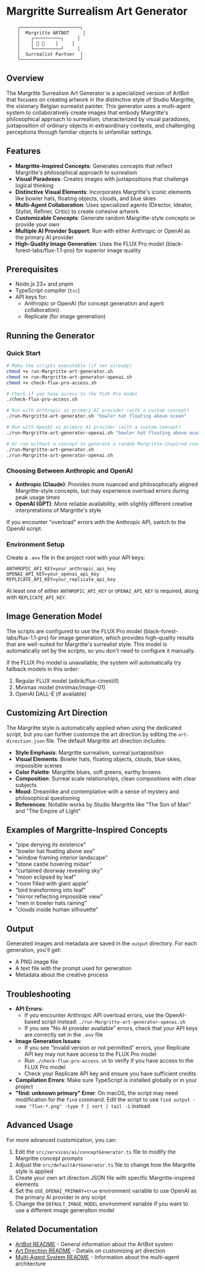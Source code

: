 # Margritte Surrealism Art Generator

```
    ╭──────────────────────╮
    │  Margritte ARTBOT     │
    │    ┌──────────┐     │
    │    │ 🎩 🍎    │     │
    │    └──────────┘     │
    │  Surrealist Partner  │
    ╰──────────────────────╯
```

## Overview

The Margritte Surrealism Art Generator is a specialized version of ArtBot that focuses on creating artwork in the distinctive style of Studio Margritte, the visionary Belgian surrealist painter. This generator uses a multi-agent system to collaboratively create images that embody Margritte's philosophical approach to surrealism, characterized by visual paradoxes, juxtaposition of ordinary objects in extraordinary contexts, and challenging perceptions through familiar objects in unfamiliar settings.

## Features

- **Margritte-Inspired Concepts**: Generates concepts that reflect Margritte's philosophical approach to surrealism
- **Visual Paradoxes**: Creates images with juxtapositions that challenge logical thinking
- **Distinctive Visual Elements**: Incorporates Margritte's iconic elements like bowler hats, floating objects, clouds, and blue skies
- **Multi-Agent Collaboration**: Uses specialized agents (Director, Ideator, Stylist, Refiner, Critic) to create cohesive artwork
- **Customizable Concepts**: Generate random Margritte-style concepts or provide your own
- **Multiple AI Provider Support**: Run with either Anthropic or OpenAI as the primary AI provider
- **High-Quality Image Generation**: Uses the FLUX Pro model (black-forest-labs/flux-1.1-pro) for superior image quality

## Prerequisites

- Node.js 23+ and pnpm
- TypeScript compiler (`tsc`)
- API keys for:
  - Anthropic or OpenAI (for concept generation and agent collaboration)
  - Replicate (for image generation)

## Running the Generator

### Quick Start

```bash
# Make the scripts executable (if not already)
chmod +x run-Margritte-art-generator.sh
chmod +x run-Margritte-art-generator-openai.sh
chmod +x check-flux-pro-access.sh

# Check if you have access to the FLUX Pro model
./check-flux-pro-access.sh

# Run with Anthropic as primary AI provider (with a custom concept)
./run-Margritte-art-generator.sh "bowler hat floating above ocean"

# Run with OpenAI as primary AI provider (with a custom concept)
./run-Margritte-art-generator-openai.sh "bowler hat floating above ocean"

# Or run without a concept to generate a random Margritte-inspired concept
./run-Margritte-art-generator.sh
./run-Margritte-art-generator-openai.sh
```

### Choosing Between Anthropic and OpenAI

- **Anthropic (Claude)**: Provides more nuanced and philosophically aligned Margritte-style concepts, but may experience overload errors during peak usage times
- **OpenAI (GPT)**: More reliable availability, with slightly different creative interpretations of Margritte's style

If you encounter "overload" errors with the Anthropic API, switch to the OpenAI script.

### Environment Setup

Create a `.env` file in the project root with your API keys:

```
ANTHROPIC_API_KEY=your_anthropic_api_key
OPENAI_API_KEY=your_openai_api_key
REPLICATE_API_KEY=your_replicate_api_key
```

At least one of either `ANTHROPIC_API_KEY` or `OPENAI_API_KEY` is required, along with `REPLICATE_API_KEY`.

## Image Generation Model

The scripts are configured to use the FLUX Pro model (black-forest-labs/flux-1.1-pro) for image generation, which provides high-quality results that are well-suited for Margritte's surrealist style. This model is automatically set by the scripts, so you don't need to configure it manually.

If the FLUX Pro model is unavailable, the system will automatically try fallback models in this order:
1. Regular FLUX model (adirik/flux-cinestill)
2. Minimax model (minimax/image-01)
3. OpenAI DALL-E (if available)

## Customizing Art Direction

The Margritte style is automatically applied when using the dedicated script, but you can further customize the art direction by editing the `art-direction.json` file. The default Margritte art direction includes:

- **Style Emphasis**: Margritte surrealism, surreal juxtaposition
- **Visual Elements**: Bowler hats, floating objects, clouds, blue skies, impossible scenes
- **Color Palette**: Margritte blues, soft greens, earthy browns
- **Composition**: Surreal scale relationships, clean compositions with clear subjects
- **Mood**: Dreamlike and contemplative with a sense of mystery and philosophical questioning
- **References**: Notable works by Studio Margritte like "The Son of Man" and "The Empire of Light"

## Examples of Margritte-Inspired Concepts

- "pipe denying its existence"
- "bowler hat floating above sea"
- "window framing interior landscape"
- "stone castle hovering midair"
- "curtained doorway revealing sky"
- "moon eclipsed by leaf"
- "room filled with giant apple"
- "bird transforming into leaf"
- "mirror reflecting impossible view"
- "men in bowler hats raining"
- "clouds inside human silhouette"

## Output

Generated images and metadata are saved in the `output` directory. For each generation, you'll get:

- A PNG image file
- A text file with the prompt used for generation
- Metadata about the creative process

## Troubleshooting

- **API Errors**: 
  - If you encounter Anthropic API overload errors, use the OpenAI-based script instead: `./run-Margritte-art-generator-openai.sh`
  - If you see "No AI provider available" errors, check that your API keys are correctly set in the `.env` file
- **Image Generation Issues**: 
  - If you see "Invalid version or not permitted" errors, your Replicate API key may not have access to the FLUX Pro model
  - Run `./check-flux-pro-access.sh` to verify if you have access to the FLUX Pro model
  - Check your Replicate API key and ensure you have sufficient credits
- **Compilation Errors**: Make sure TypeScript is installed globally or in your project
- **"find: unknown primary" Error**: On macOS, the script may need modification for the `find` command. Edit the script to use `find output -name "flux-*.png" -type f | sort | tail -1` instead

## Advanced Usage

For more advanced customization, you can:

1. Edit the `src/services/ai/conceptGenerator.ts` file to modify the Margritte concept prompts
2. Adjust the `src/defaultArtGenerator.ts` file to change how the Margritte style is applied
3. Create your own art direction JSON file with specific Margritte-inspired elements
4. Set the `USE_OPENAI_PRIMARY=true` environment variable to use OpenAI as the primary AI provider in any script
5. Change the `DEFAULT_IMAGE_MODEL` environment variable if you want to use a different image generation model

## Related Documentation

- [ArtBot README](./ARTBOT-README.md) - General information about the ArtBot system
- [Art Direction README](./ART-DIRECTION-README.md) - Details on customizing art direction
- [Multi-Agent System README](./src/services/multiagent/README.md) - Information about the multi-agent architecture 